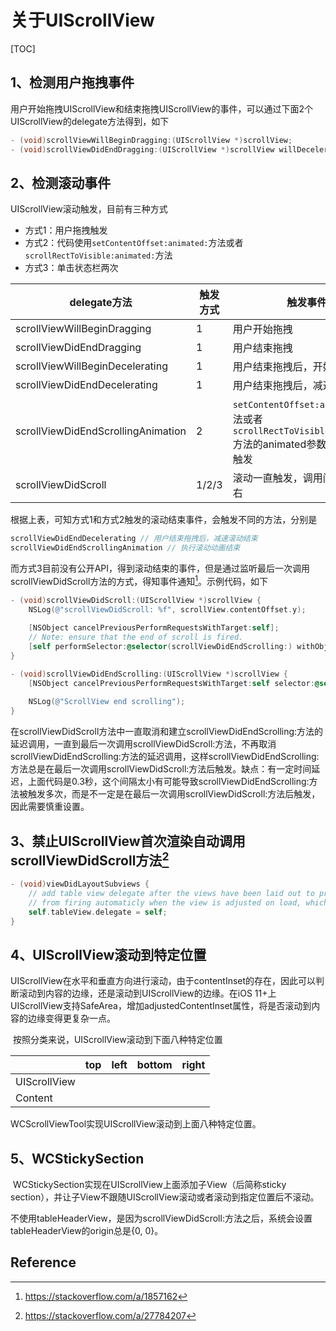 # 关于UIScrollView

[TOC]

## 1、检测用户拖拽事件

​      用户开始拖拽UIScrollView和结束拖拽UIScrollView的事件，可以通过下面2个UIScrollView的delegate方法得到，如下

```objective-c
- (void)scrollViewWillBeginDragging:(UIScrollView *)scrollView;
- (void)scrollViewDidEndDragging:(UIScrollView *)scrollView willDecelerate:(BOOL)decelerate;
```



## 2、检测滚动事件



UIScrollView滚动触发，目前有三种方式

* 方式1：用户拖拽触发
* 方式2：代码使用`setContentOffset:animated:`方法或者`scrollRectToVisible:animated:`方法
* 方式3：单击状态栏两次



| delegate方法                       | 触发方式 | 触发事件                                                     |
| ---------------------------------- | -------- | ------------------------------------------------------------ |
| scrollViewWillBeginDragging        | 1        | 用户开始拖拽                                                 |
| scrollViewDidEndDragging           | 1        | 用户结束拖拽                                                 |
| scrollViewWillBeginDecelerating    | 1        | 用户结束拖拽后，开始减速滚动                                 |
| scrollViewDidEndDecelerating       | 1        | 用户结束拖拽后，减速滚动结束                                 |
| scrollViewDidEndScrollingAnimation | 2        | `setContentOffset:animated:`方法或者`scrollRectToVisible:animated:`方法的animated参数为YES，才触发 |
| scrollViewDidScroll                | 1/2/3    | 滚动一直触发，调用间隔0.2s左右                               |



根据上表，可知方式1和方式2触发的滚动结束事件，会触发不同的方法，分别是

```objective-c
scrollViewDidEndDecelerating // 用户结束拖拽后，减速滚动结束
scrollViewDidEndScrollingAnimation // 执行滚动动画结束
```



而方式3目前没有公开API，得到滚动结束的事件，但是通过监听最后一次调用scrollViewDidScroll方法的方式，得知事件通知[^1]。示例代码，如下

```objective-c
- (void)scrollViewDidScroll:(UIScrollView *)scrollView {
    NSLog(@"scrollViewDidScroll: %f", scrollView.contentOffset.y);
    
    [NSObject cancelPreviousPerformRequestsWithTarget:self];
    // Note: ensure that the end of scroll is fired.
    [self performSelector:@selector(scrollViewDidEndScrolling:) withObject:_tableView afterDelay:0.3];
}

- (void)scrollViewDidEndScrolling:(UIScrollView *)scrollView {
    [NSObject cancelPreviousPerformRequestsWithTarget:self selector:@selector(scrollViewDidEndScrollingAnimation:) object:_tableView];
    
    NSLog(@"ScrollView end scrolling");
}
```

​      在scrollViewDidScroll方法中一直取消和建立scrollViewDidEndScrolling:方法的延迟调用，一直到最后一次调用scrollViewDidScroll:方法，不再取消scrollViewDidEndScrolling:方法的延迟调用，这样scrollViewDidEndScrolling:方法总是在最后一次调用scrollViewDidScroll:方法后触发。缺点：有一定时间延迟，上面代码是0.3秒，这个间隔太小有可能导致scrollViewDidEndScrolling:方法被触发多次，而是不一定是在最后一次调用scrollViewDidScroll:方法后触发，因此需要慎重设置。





## 3、禁止UIScrollView首次渲染自动调用scrollViewDidScroll方法[^2]



```objective-c
- (void)viewDidLayoutSubviews {
    // add table view delegate after the views have been laid out to prevent scrollViewDidScroll
    // from firing automaticly when the view is adjusted on load, which makes the tab bar disappear 
    self.tableView.delegate = self;
} 
```



## 4、UIScrollView滚动到特定位置

​        UIScrollView在水平和垂直方向进行滚动，由于contentInset的存在，因此可以判断滚动到内容的边缘，还是滚动到UIScrollView的边缘。在iOS 11+上UIScrollView支持SafeArea，增加adjustedContentInset属性，将是否滚动到内容的边缘变得更复杂一点。

​       按照分类来说，UIScrollView滚动到下面八种特定位置

|              | top  | left | bottom | right |
| ------------ | ---- | ---- | ------ | ----- |
| UIScrollView |      |      |        |       |
| Content      |      |      |        |       |

WCScrollViewTool实现UIScrollView滚动到上面八种特定位置。



## 5、WCStickySection

​      WCStickySection实现在UIScrollView上面添加子View（后简称sticky section），并让子View不跟随UIScrollView滚动或者滚动到指定位置后不滚动。



不使用tableHeaderView，是因为scrollViewDidScroll:方法之后，系统会设置tableHeaderView的origin总是{0, 0}。













## Reference

[^1]:https://stackoverflow.com/a/1857162
[^2]:https://stackoverflow.com/a/27784207



